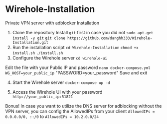 # Wirehole-Installation
Private VPN server with adblocker
Installation
1. Clone the repository
Install `git` first in case you did not
`sudo apt-get install -y git`
`git clone https://github.com/danghh333/Wirehole-Installation.git`
2. Run the installation script
    `cd Wirehole-Installation`
    `chmod +x install.sh`
    `./install.sh`
3. Configure the Wirehole server
`cd wirehole-ui`
   
Edit the file with your Public IP and password
`nano docker-compose.yml`
`WG_HOST=your_public_ip`
"PASSWORD=your_password"
Save and exit

4. Start the Wirehole server
`docker-compose up -d`

5. Access the Wirehole UI with your password
`http://your_public_ip:51821`

Bonus!
In case you want to utilize the DNS server for adblocking without the VPN server, you can config the AllowedIPs from your client
`AllowedIPs = 0.0.0.0/0, ::/0` to `AllowedIPs = 10.2.0.0/24`



